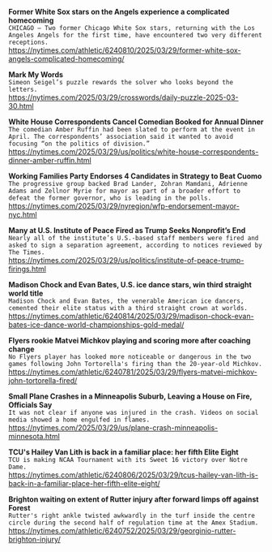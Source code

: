 **Former White Sox stars on the Angels experience a complicated homecoming**\
`CHICAGO — Two former Chicago White Sox stars, returning with the Los Angeles Angels for the first time, have encountered two very different receptions.`\
https://nytimes.com/athletic/6240810/2025/03/29/former-white-sox-angels-complicated-homecoming/

**Mark My Words**\
`Simeon Seigel’s puzzle rewards the solver who looks beyond the letters.`\
https://nytimes.com/2025/03/29/crosswords/daily-puzzle-2025-03-30.html

**White House Correspondents Cancel Comedian Booked for Annual Dinner**\
`The comedian Amber Ruffin had been slated to perform at the event in April. The correspondents’ association said it wanted to avoid focusing “on the politics of division.”`\
https://nytimes.com/2025/03/29/us/politics/white-house-correspondents-dinner-amber-ruffin.html

**Working Families Party Endorses 4 Candidates in Strategy to Beat Cuomo**\
`The progressive group backed Brad Lander, Zohran Mamdani, Adrienne Adams and Zellnor Myrie for mayor as part of a broader effort to defeat the former governor, who is leading in the polls.`\
https://nytimes.com/2025/03/29/nyregion/wfp-endorsement-mayor-nyc.html

**Many at U.S. Institute of Peace Fired as Trump Seeks Nonprofit’s End**\
`Nearly all of the institute’s U.S.-based staff members were fired and asked to sign a separation agreement, according to notices reviewed by The Times.`\
https://nytimes.com/2025/03/29/us/politics/institute-of-peace-trump-firings.html

**Madison Chock and Evan Bates, U.S. ice dance stars, win third straight world title**\
`Madison Chock and Evan Bates, the venerable American ice dancers, cemented their elite status with a third straight crown at worlds.`\
https://nytimes.com/athletic/6240814/2025/03/29/madison-chock-evan-bates-ice-dance-world-championships-gold-medal/

**Flyers rookie Matvei Michkov playing and scoring more after coaching change**\
`No Flyers player has looked more noticeable or dangerous in the two games following John Tortorella's firing than the 20-year-old Michkov.
`\
https://nytimes.com/athletic/6240781/2025/03/29/flyers-matvei-michkov-john-tortorella-fired/

**Small Plane Crashes in a Minneapolis Suburb, Leaving a House on Fire, Officials Say**\
`It was not clear if anyone was injured in the crash. Videos on social media showed a home engulfed in flames.`\
https://nytimes.com/2025/03/29/us/plane-crash-minneapolis-minnesota.html

**TCU's Hailey Van Lith is back in a familiar place: her fifth Elite Eight**\
`TCU is making NCAA Tournament with its Sweet 16 victory over Notre Dame.`\
https://nytimes.com/athletic/6240806/2025/03/29/tcus-hailey-van-lith-is-back-in-a-familiar-place-her-fifth-elite-eight/

**Brighton waiting on extent of Rutter injury after forward limps off against Forest**\
`Rutter's right ankle twisted awkwardly in the turf inside the centre circle during the second half of regulation time at the Amex Stadium.`\
https://nytimes.com/athletic/6240752/2025/03/29/georginio-rutter-brighton-injury/

